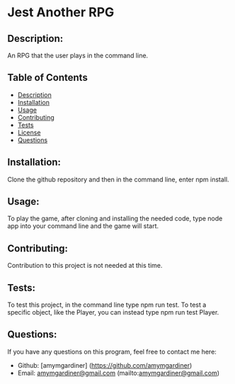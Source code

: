 
  # Jest Another RPG

  

  ## Description:
  An RPG that the user plays in the command line.

  ## Table of Contents 
  - [Description](#description)
  - [Installation](#installation)
  - [Usage](#usage)
  - [Contributing](#contributing)
  - [Tests](#tests)
  - [License](#licensing)
  - [Questions](#questions)

  ## Installation:
  Clone the github repository and then in the command line, enter npm install.

  ## Usage:
  To play the game, after cloning and installing the needed code, type node app into your command line and the game will start.

  ## Contributing:
  Contribution to this project is not needed at this time.

  ## Tests:
  To test this project, in the command line type npm run test. To test a specific object, like the Player, you can instead type npm run test Player.

  

  ## Questions:
  If you have any questions on this program, feel free to contact me here:
  - Github: [amymgardiner] (https://github.com/amymgardiner)
  - Email: amymgardiner@gmail.com (mailto:amymgardiner@gmail.com)
